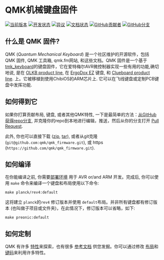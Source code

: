 # QMK机械键盘固件

[![当前版本](https://img.shields.io/github/tag/qmk/qmk_firmware.svg)](https://github.com/qmk/qmk_firmware/tags)
[![开发状态](https://travis-ci.org/qmk/qmk_firmware.svg?branch=master)](https://travis-ci.org/qmk/qmk_firmware)
[![异议](https://img.shields.io/discord/440868230475677696.svg)](https://discord.gg/Uq7gcHh)
[![文档状态](https://img.shields.io/badge/docs-ready-orange.svg)](https://docs.qmk.fm)
[![GitHub贡献者](https://img.shields.io/github/contributors/qmk/qmk_firmware.svg)](https://github.com/qmk/qmk_firmware/pulse/monthly)
[![GitHub分支](https://img.shields.io/github/forks/qmk/qmk_firmware.svg?style=social&label=Fork)](https://github.com/qmk/qmk_firmware/)

## 什么是 QMK 固件?

QMK (*Quantum Mechanical Keyboard*) 是一个社区维护的开源软件，包括 QMK 固件, QMK 工具箱, qmk.fm网站, 和这些文档。QMK 固件是一个基于[tmk\_keyboard](http://github.com/tmk/tmk_keyboard)的键盘固件，它在爱特梅尔AVR微控制器实现一些有用的功能,确切地说, 是在 [OLKB product line](http://olkb.com), 在 [ErgoDox EZ](http://www.ergodox-ez.com) 键盘, 和 [Clueboard product line](http://clueboard.co/). 上。它被移植到使用ChibiOS的ARM芯片上. 它可以在飞线键盘或定制PCB键盘中发挥功能.

## 如何得到它

如果你打算贡献布局, 键盘, 或者其他QMK特性, 一下是最简单的方法：[从GitHub获得repo分支](https://github.com/qmk/qmk_firmware#fork-destination-box), 并克隆你的repo到本地进行编辑，推送，然后从你的分支打开 [Pull Request](https://github.com/qmk/qmk_firmware/pulls).

此外, 你也可以直接下载 ([zip](https://github.com/qmk/qmk_firmware/zipball/master), [tar](https://github.com/qmk/qmk_firmware/tarball/master)), 或者从git克隆 (`git@github.com:qmk/qmk_firmware.git`), 或 https (`https://github.com/qmk/qmk_firmware.git`).

## 如何编译

在你能编译之前, 你需要[部署环境](getting_started_build_tools.md) 用于 AVR or/and ARM 开发。完成后, 你可以使用 `make` 命令来编译一个键盘和布局使用以下命令:

    make planck/rev4:default

这将建立 `planck`的`rev4` 修订版本并使用 `default`布局。并非所有键盘都有修订版本 (也叫做子项目或文件夹)，在此情况下，修订版本可以省略，如下:

    make preonic:default

## 如何定制

QMK 有许多 [特性](features.md)来探索，也有很多 [参考文档](http://docs.qmk.fm) 供您发掘。你可以通过修改 [布局](keymap.md)和[键码](keycodes.md)来利用许多特性。
